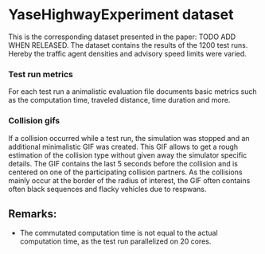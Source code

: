 # YaseHighwayExperiment dataset

This is the corresponding dataset presented in the paper: TODO ADD WHEN RELEASED.
The dataset contains the results of the 1200 test runs.
Hereby the traffic agent densities and advisory speed limits were varied.  

### Test run metrics
For each test run a animalistic evaluation file documents basic metrics such as the computation time, traveled distance, time duration and more.
### Collision gifs
If a collision occurred while a test run, the simulation was stopped and an additional minimalistic GIF was created.
This GIF allows to get a rough estimation of the collision type without given away the simulator specific details.
The GIF contains the last 5 seconds before the collision and is centered on one of the participating collision partners.
As the collisions mainly occur at the border of the radius of interest, the GIF often contains often black sequences and flacky vehicles due to respwans.
## Remarks:
* The commutated computation time is not equal to the actual computation time, as the test run parallelized on 20 cores.